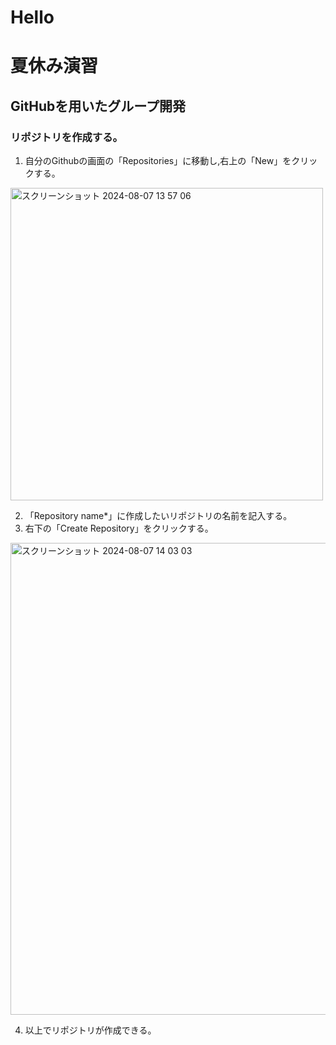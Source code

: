 # Hello
# 夏休み演習

## GitHubを用いたグループ開発
### リポジトリを作成する。
1. 自分のGithubの画面の「Repositories」に移動し,右上の「New」をクリックする。
<img width="500" alt="スクリーンショット 2024-08-07 13 57 06" src="https://github.com/user-attachments/assets/31831688-0615-428e-a134-0c905e52ce48">

<!-- READMEでの画像の貼り付けは,IssueでURLを作ってそのURLを貼るとできる。 -->

2. 「Repository name*」に作成したいリポジトリの名前を記入する。
3. 右下の「Create Repository」をクリックする。
<img width="755" alt="スクリーンショット 2024-08-07 14 03 03" src="https://github.com/user-attachments/assets/95dd1eb7-584c-4883-8f11-d97bb99349c1">

4. 以上でリポジトリが作成できる。

